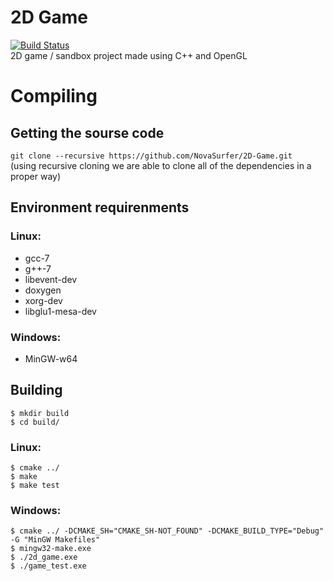 # 2D Game
[![Build Status](https://travis-ci.org/NovaSurfer/2D-Game.svg?branch=master)](https://travis-ci.org/NovaSurfer/2D-Game)  
2D game / sandbox project made using C++ and OpenGL

# Compiling
## Getting the sourse code
`git clone --recursive https://github.com/NovaSurfer/2D-Game.git`  
(using recursive cloning we are able to clone all of the dependencies in a proper way)

## Environment requirenments
### Linux:
- gcc-7
- g++-7
- libevent-dev
- doxygen
- xorg-dev
- libglu1-mesa-dev
### Windows:
- MinGW-w64

## Building
```console
$ mkdir build
$ cd build/
```
### Linux:
```console
$ cmake ../
$ make
$ make test
```
### Windows:
```console
$ cmake ../ -DCMAKE_SH="CMAKE_SH-NOT_FOUND" -DCMAKE_BUILD_TYPE="Debug" -G "MinGW Makefiles"
$ mingw32-make.exe
$ ./2d_game.exe
$ ./game_test.exe
